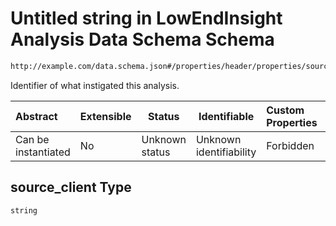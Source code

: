 # Untitled string in LowEndInsight Analysis Data Schema Schema

```txt
http://example.com/data.schema.json#/properties/header/properties/source_client
```

Identifier of what instigated this analysis.


| Abstract            | Extensible | Status         | Identifiable            | Custom Properties | Additional Properties | Access Restrictions | Defined In                                                                 |
| :------------------ | ---------- | -------------- | ----------------------- | :---------------- | --------------------- | ------------------- | -------------------------------------------------------------------------- |
| Can be instantiated | No         | Unknown status | Unknown identifiability | Forbidden         | Allowed               | none                | [data.schema.json\*](../../out/v1/data.schema.json "open original schema") |

## source_client Type

`string`
